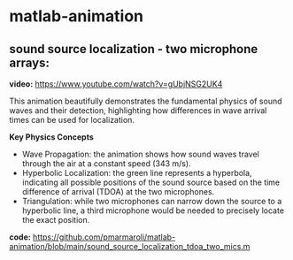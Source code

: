 # matlab-animation

## sound source localization - two microphone arrays:
**video:** https://www.youtube.com/watch?v=gUbjNSG2UK4

This animation beautifully demonstrates the fundamental physics of sound waves and their detection, highlighting how differences in wave arrival times can be used for localization.

**Key Physics Concepts**

- Wave Propagation: the animation shows how sound waves travel through the air at a constant speed (343 m/s).
- Hyperbolic Localization: the green line represents a hyperbola, indicating all possible positions of the sound source based on the time difference of arrival (TDOA) at the two microphones.
- Triangulation: while two microphones can narrow down the source to a hyperbolic line, a third microphone would be needed to precisely locate the exact position.

**code:** https://github.com/pmarmaroli/matlab-animation/blob/main/sound_source_localization_tdoa_two_mics.m
